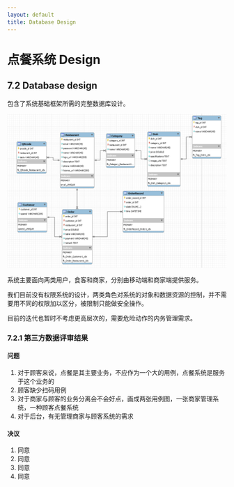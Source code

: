 ```yaml
---
layout: default
title: Database Design
---
```


# 点餐系统 Design

## 7.2 Database design

包含了系统基础框架所需的完整数据库设计。

![数据库ER图](assets/ER/ER.png)

系统主要面向两类用户，食客和商家，分别由移动端和商家端提供服务。  

我们目前没有权限系统的设计，两类角色对系统的对象和数据资源的控制，并不需要用不同的权限加以区分，被限制只能做安全操作。

目前的迭代也暂时不考虑更高层次的，需要危险动作的内务管理需求。

### 7.2.1 第三方数据评审结果
#### 问题

1. 对于顾客来说，点餐是其主要业务，不应作为一个大的用例，点餐系统是服务于这个业务的
2. 顾客缺少扫码用例
3. 对于商家与顾客的业务分离会不会好点，画成两张用例图，一张商家管理系统，一种顾客点餐系统
4. 对于后台，有无管理商家与顾客系统的需求

#### 决议

1. 同意
2. 同意
3. 同意
4. 同意